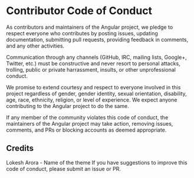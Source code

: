 # Contributor Code of Conduct

As contributors and maintainers of the Angular project, we pledge to respect everyone who contributes by posting issues, updating documentation, submitting pull requests, providing feedback in comments, and any other activities.

Communication through any channels (GitHub, IRC, mailing lists, Google+, Twitter, etc.) must be constructive and never resort to personal attacks, trolling, public or private harrassment, insults, or other unprofessional conduct.

We promise to extend courtesy and respect to everyone involved in this project regardless of gender, gender identity, sexual orientation, disability, age, race, ethnicity, religion, or level of experience. We expect anyone contributing to the Angular project to do the same.

If any member of the community violates this code of conduct, the maintainers of the Angular project may take action, removing issues, comments, and PRs or blocking accounts as deemed appropriate.

## Credits

Lokesh Arora - Name of the theme
If you have suggestions to improve this code of conduct, please submit an issue or PR.